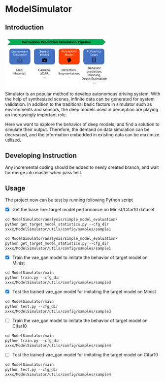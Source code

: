 # ModelSimulator

## Introduction

<img src="docs/backgnd.png" alt="background" style="zoom: 33%;" />

Simulator is an popular method to develop autonomous driving system. With the help of synthesized scenes, infinite data can be generated for system validation. In addition to the traditional basic factors in simulator such as environments and sensors, the deep models used in perception are playing an increasingly important role. 

Here we want to explore the behavior of deep models, and find a solution to simulate their output. Therefore, the demand on data simulation can be decreased, and the information embedded in existing data can be maximize utilized.



## Developing Instruction

Any incremental coding should be added to newly created branch, and wait for merge into master when pass test.



## Usage

The project now can be test by running following Python script



- [x] Get the base line: target model performance on Minist/Cifar10 dataset

```
cd ModelSimulator/analysis/simple_model_evaluation/ 
python get_target_model_statistics.py --cfg_dir xxxx/ModelSimulator/utils/config/samples/sample1 
```

```
cd ModelSimulator/analysis/simple_model_evaluation/ 
python get_target_model_statistics.py --cfg_dir xxxx/ModelSimulator/utils/config/samples/sample1 
```



- [x] Train the vae_gan model to imitate the behavior of  target model on Minist

```
cd ModelSimulator/main 
python train.py --cfg_dir xxxx/ModelSimulator/utils/config/samples/sample3 
```

- [x] Test the trained vae_gan model for imitating the  target model on Minist

```
cd ModelSimulator/main 
python test.py --cfg_dir xxxx/ModelSimulator/utils/config/samples/sample3 
```



- [ ] Train the vae_gan model to imitate the behavior of  target model on Cifar10

```
cd ModelSimulator/main 
python train.py --cfg_dir xxxx/ModelSimulator/utils/config/samples/sample4 
```

- [ ] Test the trained vae_gan model for imitating the  target model on Cifar10

```
cd ModelSimulator/main 
python test.py --cfg_dir xxxx/ModelSimulator/utils/config/samples/sample4 
```

 
